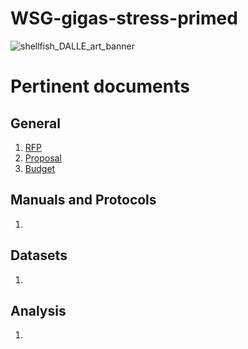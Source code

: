 # WSG-gigas-stress-primed

![shellfish_DALLE_art_banner](https://github.com/mattgeorgephd/WSG-gigas-stress-primed/assets/70529576/c53b6b34-0737-4ac9-b496-f03999024c4d)

# Pertinent documents
## General
1. [RFP](https://wsg.washington.edu/wordpress/wp-content/uploads/2023-WSG-RFP%C6%92.pdf)
2. [Proposal](https://docs.google.com/document/d/1LYsna4RHixes-lMv-C54Vcg5GiHPWGuZpK721oDrj4A/edit?usp=sharing)
3. [Budget](https://docs.google.com/spreadsheets/d/17yqglN7wXFCJOKIq0v98k7P6Z_JBvmOCzAJh_Q1hqeM/edit?usp=sharing)

## Manuals and Protocols
1. 

## Datasets
1. 

## Analysis
1. 
